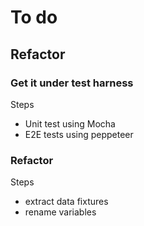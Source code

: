 To do
=======

## Refactor

### Get it under test harness
Steps
* Unit test using Mocha
* E2E tests using peppeteer

### Refactor
Steps
* extract data fixtures
* rename variables
